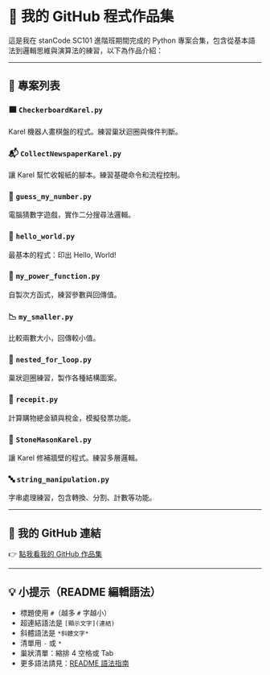 
# 🧠 我的 GitHub 程式作品集

這是我在 stanCode SC101 進階班期間完成的 Python 專案合集，包含從基本語法到邏輯思維與演算法的練習，以下為作品介紹：

---

## 📌 專案列表

### 🟫 `CheckerboardKarel.py`
Karel 機器人畫棋盤的程式。練習巢狀迴圈與條件判斷。

### 📬 `CollectNewspaperKarel.py`
讓 Karel 幫忙收報紙的腳本。練習基礎命令和流程控制。

### 🔢 `guess_my_number.py`
電腦猜數字遊戲，實作二分搜尋法邏輯。

### 👋 `hello_world.py`
最基本的程式：印出 Hello, World!

### 💪 `my_power_function.py`
自製次方函式，練習參數與回傳值。

### 📉 `my_smaller.py`
比較兩數大小，回傳較小值。

### 🔁 `nested_for_loop.py`
巢狀迴圈練習，製作各種結構圖案。

### 🧾 `recepit.py`
計算購物總金額與稅金，模擬發票功能。

### 🧱 `StoneMasonKarel.py`
讓 Karel 修補牆壁的程式。練習多層邏輯。

### 🔤 `string_manipulation.py`
字串處理練習，包含轉換、分割、計數等功能。

---

## 🔗 我的 GitHub 連結

👉 [點我看我的 GitHub 作品集](https://github.com/你的帳號/你的Repository)

---

## 💡 小提示（README 編輯語法）

- 標題使用 `#`（越多 `#` 字越小）
- 超連結語法是 `[顯示文字](連結)`
- 斜體語法是 `*斜體文字*`
- 清單用 `-` 或 `*`
- 巢狀清單：縮排 4 空格或 Tab
- 更多語法請見：[README 語法指南](http://bit.ly/readme-syntax)
